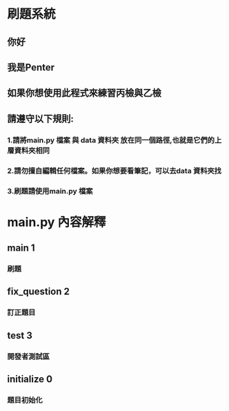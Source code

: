 # 刷題系統
## 你好
## 我是Penter
## 如果你想使用此程式來練習丙檢與乙檢
## 請遵守以下規則:
### 1.請將main.py 檔案 與 data 資料夾 放在同一個路徑,也就是它們的上層資料夾相同
### 2.請勿擅自編輯任何檔案。如果你想要看筆記，可以去data 資料夾找
### 3.刷題請使用main.py 檔案
# main.py 內容解釋
## main 1
### 刷題
## fix_question 2
### 訂正題目
## test 3
### 開發者測試區
## initialize 0
### 題目初始化
